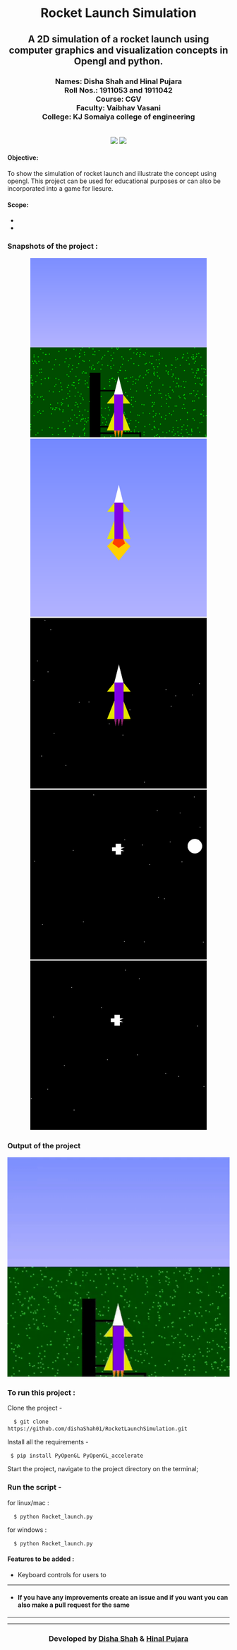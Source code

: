 
<h1 align="center">Rocket Launch Simulation</h1>
<div align="center">
  
  <h2> A 2D simulation of a rocket launch using computer graphics and visualization concepts in Opengl and python.</h2>
<h3>
  Names: Disha Shah and Hinal Pujara<br>
  Roll Nos.: 1911053 and 1911042<br>
  Course: CGV<br>
  Faculty: Vaibhav Vasani<br>
  College: KJ Somaiya college of engineering<br><br>
</h3>
</div>

<div align="center">

[![](https://img.shields.io/badge/Made_with-OpenGL-blue?style=for-the-badge&logo=opengl)](https://www.opengl.org/ "OpenGL")
[![](https://img.shields.io/badge/Made_with-python-yellow?style=for-the-badge&logo=python)](https://www.python.org/ "Python")


</div>

<div>
<h4><b>Objective:</b></h4>

To show the simulation of rocket launch and illustrate the concept using opengl.
This project can be used for educational purposes or can also be incorporated into a game for liesure.
<h4>
<b>
Scope:
</b>
</h4>
<ul>
<li> </li>
<li> </li>
</ul>
</div>


### Snapshots of the project :

<div align="center">
  
![img](Output/img/p1.png)
![img](Output/img/p2.png)
![img](Output/img/p3.png)
![img](Output/img/p4.png)
![img](Output/img/p5.png)


</div>  

### Output of the project

<div align="center">
  
![video](Output/vid/output_gif.gif)


</div>

### To run this project :

Clone the project -
```
  $ git clone https://github.com/dishaShah01/RocketLaunchSimulation.git
```
  
Install all the requirements -
```
 $ pip install PyOpenGL PyOpenGL_accelerate
```
Start the project, navigate to the project directory on the terminal;
 ### Run the script -
 for linux/mac :
```
  $ python Rocket_launch.py
```  
 for windows :
``` 
  $ python Rocket_launch.py
```

 #### Features to be added :
- Keyboard controls for users to 

---
- #### If you have any improvements create an issue and if you want you can also make a pull request for the same 

---


---
<h3 align="center"><b>Developed by <a href="https://github.com/dishaShah01">Disha Shah</a> & <a href="https://github.com/hinalpujara">Hinal Pujara</a></b></h1>

